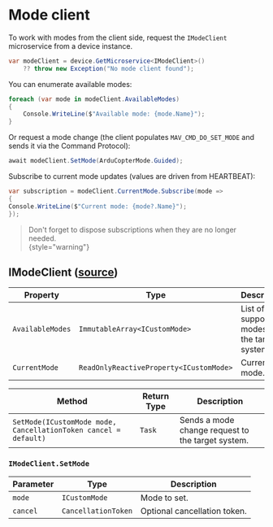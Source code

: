# Mode client

To work with modes from the client side, request the `IModeClient` microservice from a device instance.

```C#
var modeClient = device.GetMicroservice<IModeClient>()
    ?? throw new Exception("No mode client found");
```

You can enumerate available modes:
```C#
foreach (var mode in modeClient.AvailableModes)
{
    Console.WriteLine($"Available mode: {mode.Name}");
}
```

Or request a mode change (the client populates `MAV_CMD_DO_SET_MODE` and sends it via the Command Protocol):

```C#
await modeClient.SetMode(ArduCopterMode.Guided);
```

Subscribe to current mode updates (values are driven from HEARTBEAT):

```C#
var subscription = modeClient.CurrentMode.Subscribe(mode =>
{
Console.WriteLine($"Current mode: {mode?.Name}");
});
```

> Don't forget to dispose subscriptions when they are no longer needed.  
{style="warning"}

## IModeClient ([source](https://github.com/asv-soft/asv-mavlink/blob/main/src/Asv.Mavlink/Microservices/Mode/Client/IModeClient.cs))

| Property         | Type                                    | Description                                        |
|------------------|-----------------------------------------|----------------------------------------------------|
| `AvailableModes` | `ImmutableArray<ICustomMode>`           | List of all supported modes for the target system. |
| `CurrentMode`    | `ReadOnlyReactiveProperty<ICustomMode>` | Current mode.                                      |

| Method                                                          | Return Type | Description                                       |
|-----------------------------------------------------------------|-------------|---------------------------------------------------|
| `SetMode(ICustomMode mode, CancellationToken cancel = default)` | `Task`      | Sends a mode change request to the target system. |

### `IModeClient.SetMode`
| Parameter | Type                | Description                  |
|-----------|---------------------|------------------------------|
| `mode`    | `ICustomMode`       | Mode to set.                 |
| `cancel`  | `CancellationToken` | Optional cancellation token. |
